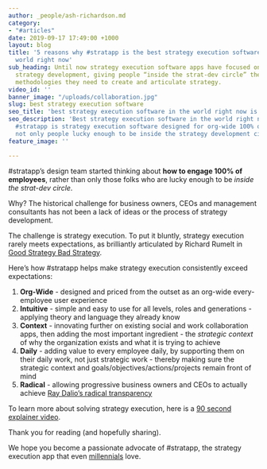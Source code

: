 ```yaml
---
author: _people/ash-richardson.md
category:
- "#articles"
date: 2019-09-17 17:49:00 +1000
layout: blog
title: '5 reasons why #stratapp is the best strategy execution software app in the
  world right now'
sub_heading: Until now strategy execution software apps have focused on ideation and
  strategy development, giving people “inside the strat-dev circle” the tools and
  methodologies they need to create and articulate strategy.
video_id: ''
banner_image: "/uploads/collaboration.jpg"
slug: best strategy execution software
seo_title: 'best strategy execution software in the world right now is #stratapp'
seo_description: 'Best strategy execution software in the world right now is #stratapp.
  #stratapp is strategy execution software designed for org-wide 100% of employees,
  not only people lucky enough to be inside the strategy development circle.'
feature_image: ''

---
```

\#stratapp’s design team started thinking about **how to engage 100% of employees**, rather than only those folks who are lucky enough to be _inside the strat-dev circle_.

Why? The historical challenge for business owners, CEOs and management consultants has not been a lack of ideas or the process of strategy development. 

The challenge is strategy execution. To put it bluntly, strategy execution rarely meets expectations, as brilliantly articulated by Richard Rumelt in [Good Strategy Bad Strategy](https://stratapp.ai/good-strategy-bad-strategy-by-richard-rumelt/ "Good Strategy Bad Strategy").

Here’s how #stratapp helps make strategy execution consistently exceed expectations:

1. **Org-Wide** - designed and priced from the outset as an org-wide every-employee user experience
2. **Intuitive** - simple and easy to use for all levels, roles and generations - applying theory and language they already know
3. **Context** - innovating further on existing social and work collaboration apps, then adding the most important ingredient - the _strategic context_ of why the organization exists and what it is trying to achieve
4. **Daily** - adding value to every employee daily, by supporting them on their daily work, not just strategic work - thereby making sure the strategic context and goals/objectives/actions/projects remain front of mind
5. **Radical** - allowing progressive business owners and CEOs to actually achieve [Ray Dalio’s radical transparency](https://stratapp.ai/blog/radical-transparency/ "Radical Transparency from Ray Dalio")

To learn more about solving strategy execution, here is a [90 second explainer video](https://stratapp.ai/blog/stratapp-explainer-video/ "#stratapp explainer video").

Thank you for reading (and hopefully sharing).

We hope you become a passionate advocate of #stratapp, the strategy execution app that even [millennials](https://stratapp.ai/blog/millennials/ "Millennials vs Y Gen") love.